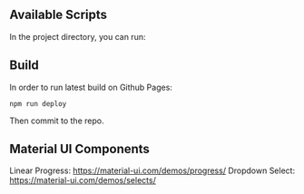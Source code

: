 ## Available Scripts

In the project directory, you can run:

## Build

In order to run latest build on Github Pages:

`npm run deploy`

Then commit to the repo.

## Material UI Components

Linear Progress: https://material-ui.com/demos/progress/
Dropdown Select: https://material-ui.com/demos/selects/
